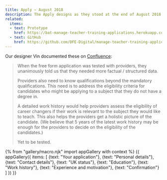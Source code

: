 ```yaml
---
title: Apply – August 2018
description: The Apply designs as they stood at the end of August 2018.
related:
  items:
  - text: Prototype
    href: https://bat-manage-teacher-training-applications.herokuapp.com/candidate/v05/
  - text: GitHub
    href: https://github.com/DFE-Digital/manage-teacher-training-applications/tree/master/app/views/candidate/v05
---
```

Our designer Vin documented these on [Confluence](https://dfedigital.atlassian.net/wiki/spaces/BaT/pages/279314433/Designs):

> When the free form application was tested with providers, they unanimously told us that they needed more factual / structured data.
>
> Providers also need to know qualifications beyond the mandatory qualifications. This need is to address the eligibility criteria for candidates who might be applying to a subject that they do not have a degree in.
>
> A detailed work history would help providers assess the eligibility of career changers if their work is relevant to the subject they would like to teach. This also helps the providers get a holistic picture of the candidate. (We believe that 5 years of the latest work history may be enough for the providers to decide on the eligibility of the candidates.)
>
> Yet to be tested.

{% from "gallery/macro.njk" import appGallery with context %}
{{ appGallery({
  items: [
    {text: "Your application"},
    {text: "Personal details"},
    {text: "Contact details"},
    {text: "UK status"},
    {text: "Education"},
    {text: "Work history"},
    {text: "Experience and motivation"},
    {text: "Confirmation"}
  ]
}) }}
